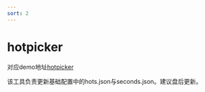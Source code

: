```yaml
---
sort: 2
---
```


# hotpicker

对应demo地址[hotpicker](https://github.com/wondertrader/wtpy/tree/master/demos/test_hotpicker)

该工具负责更新基础配置中的hots.json与seconds.json。建议盘后更新。